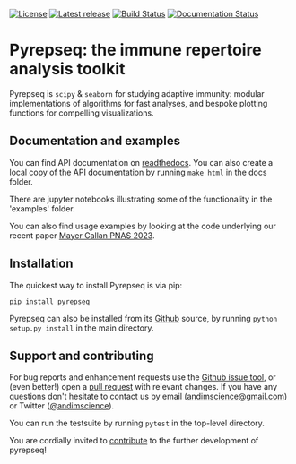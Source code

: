 [![License](https://img.shields.io/pypi/l/pyrepseq.svg)](https://github.com/andim/pyrepseq/blob/master/LICENSE)
[![Latest release](https://img.shields.io/pypi/v/pyrepseq.svg)](https://pypi.python.org/pypi/pyrepseq)
[![Build Status](https://app.travis-ci.com/andim/pyrepseq.svg?branch=main)](https://app.travis-ci.com/andim/pyrepseq)
[![Documentation Status](https://readthedocs.org/projects/pyrepseq/badge/?version=latest)](https://pyrepseq.readthedocs.io/en/latest/?badge=latest)

# Pyrepseq: the immune repertoire analysis toolkit

Pyrepseq is `scipy` & `seaborn` for studying adaptive immunity: modular implementations of algorithms for fast analyses, and bespoke plotting functions for compelling visualizations.

## Documentation and examples

You can find API documentation on [readthedocs](https://pyrepseq.readthedocs.io/en/latest/?badge=latest). You can also create a local copy of the API documentation by running `make html` in the docs folder.

There are jupyter notebooks illustrating some of the functionality in the 'examples' folder.

You can also find usage examples by looking at the code underlying our recent paper [Mayer Callan PNAS 2023](https://github.com/andim/paper_coincidences).

## Installation

The quickest way to install Pyrepseq is via pip:

`pip install pyrepseq`


Pyrepseq can also be installed from its [Github](https://github.com/andim/pyrepseq) source, by running `python setup.py install` in the main directory.

## Support and contributing

For bug reports and enhancement requests use the [Github issue tool](http://github.com/andim/pyrepseq/issues/new), or (even better!) open a [pull request](http://github.com/andim/pyrepseq/pulls) with relevant changes. If you have any questions don't hesitate to contact us by email (andimscience@gmail.com) or Twitter ([@andimscience](http://twitter.com/andimscience)).

You can run the testsuite by running `pytest` in the top-level directory.

You are cordially invited to [contribute](https://github.com/andim/pyrepseq/blob/master/CONTRIBUTING.md) to the further development of pyrepseq!
